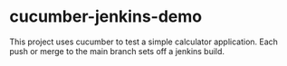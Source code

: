 # cucumber-jenkins-demo
This project uses cucumber to test a simple calculator application. Each push or merge to the main branch sets off a jenkins build.
